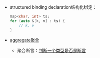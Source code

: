 + structured binding declaration结构化绑定：
	```cpp
	map<char, int> ts;
	for (auto &[k, v] : ts) {
		// k, v
	}
	```

+ [aggregate聚合](https://en.cppreference.com/w/cpp/language/aggregate_initialization)
	+ 聚合断言：[判断一个类型是否是断言](https://en.cppreference.com/w/cpp/types/is_aggregate)